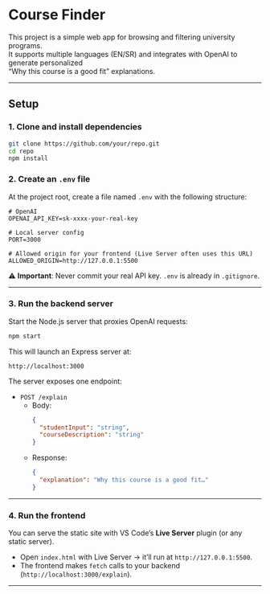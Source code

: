 # Course Finder

This project is a simple web app for browsing and filtering university programs.  
It supports multiple languages (EN/SR) and integrates with OpenAI to generate personalized  
“Why this course is a good fit” explanations.

---

## Setup

### 1. Clone and install dependencies
```bash
git clone https://github.com/your/repo.git
cd repo
npm install
```

### 2. Create an `.env` file
At the project root, create a file named `.env` with the following structure:

```dotenv
# OpenAI
OPENAI_API_KEY=sk-xxxx-your-real-key

# Local server config
PORT=3000

# Allowed origin for your frontend (Live Server often uses this URL)
ALLOWED_ORIGIN=http://127.0.0.1:5500
```

⚠️ **Important**: Never commit your real API key. `.env` is already in `.gitignore`.

---

### 3. Run the backend server
Start the Node.js server that proxies OpenAI requests:

```bash
npm start
```

This will launch an Express server at:
```
http://localhost:3000
```

The server exposes one endpoint:
- `POST /explain`
  - Body:
    ```json
    {
      "studentInput": "string",
      "courseDescription": "string"
    }
    ```
  - Response:
    ```json
    {
      "explanation": "Why this course is a good fit…"
    }
    ```

---

### 4. Run the frontend
You can serve the static site with VS Code’s **Live Server** plugin (or any static server).
- Open `index.html` with Live Server → it’ll run at `http://127.0.0.1:5500`.
- The frontend makes `fetch` calls to your backend (`http://localhost:3000/explain`).

---
